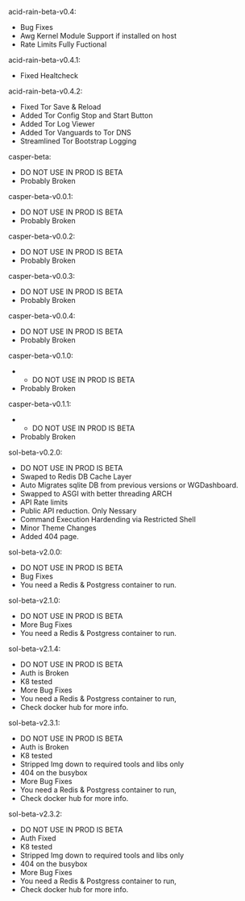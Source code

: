 acid-rain-beta-v0.4:
  - Bug Fixes
  - Awg Kernel Module Support if installed on host
  - Rate Limits Fully Fuctional

acid-rain-beta-v0.4.1:
  - Fixed Healtcheck

acid-rain-beta-v0.4.2:
  - Fixed Tor Save & Reload
  - Added Tor Config Stop and Start Button
  - Added Tor Log Viewer
  - Added Tor Vanguards to Tor DNS
  - Streamlined Tor Bootstrap Logging

casper-beta:
  - DO NOT USE IN PROD IS BETA
  - Probably Broken

casper-beta-v0.0.1:
  - DO NOT USE IN PROD IS BETA
  - Probably Broken

casper-beta-v0.0.2:
  - DO NOT USE IN PROD IS BETA
  - Probably Broken

casper-beta-v0.0.3:
  - DO NOT USE IN PROD IS BETA
  - Probably Broken

casper-beta-v0.0.4:
  - DO NOT USE IN PROD IS BETA
  - Probably Broken

casper-beta-v0.1.0:
  - - DO NOT USE IN PROD IS BETA
  - Probably Broken

casper-beta-v0.1.1:
  - - DO NOT USE IN PROD IS BETA
  - Probably Broken

sol-beta-v0.2.0:
  - DO NOT USE IN PROD IS BETA
  - Swaped to Redis DB Cache Layer
  - Auto Migrates sqlite DB from previous versions or       WGDashboard.
  - Swapped to ASGI with better threading ARCH
  - API Rate limits
  - Public API reduction. Only Nessary
  - Command Execution Hardending via Restricted Shell
  - Minor Theme Changes
  - Added 404 page.


sol-beta-v2.0.0:
  - DO NOT USE IN PROD IS BETA
  - Bug Fixes
  - You need a Redis & Postgress container to run.

sol-beta-v2.1.0:
  - DO NOT USE IN PROD IS BETA
  - More Bug Fixes
  - You need a Redis & Postgress container to run.

sol-beta-v2.1.4:
  - DO NOT USE IN PROD IS BETA
  - Auth is Broken
  - K8 tested
  - More Bug Fixes
  - You need a Redis & Postgress container to run,
  - Check docker hub for more info.

sol-beta-v2.3.1:
  - DO NOT USE IN PROD IS BETA
  - Auth is Broken
  - K8 tested
  - Stripped Img down to required tools and libs only
  - 404 on the busybox
  - More Bug Fixes
  - You need a Redis & Postgress container to run,
  - Check docker hub for more info.

sol-beta-v2.3.2:
  - DO NOT USE IN PROD IS BETA
  - Auth Fixed
  - K8 tested
  - Stripped Img down to required tools and libs only
  - 404 on the busybox
  - More Bug Fixes
  - You need a Redis & Postgress container to run,
  - Check docker hub for more info.




